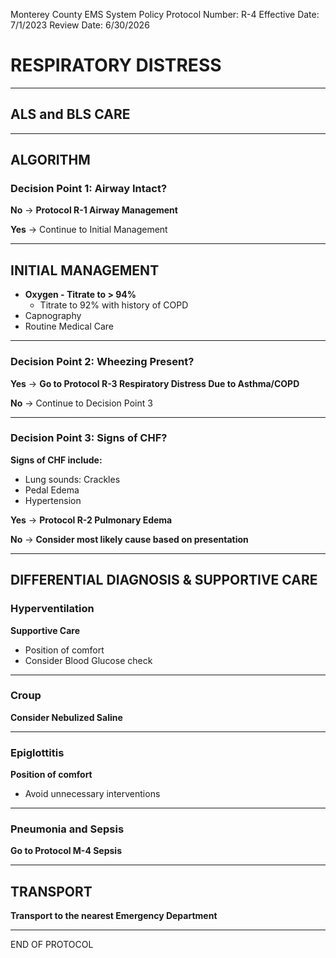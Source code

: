 Monterey County EMS System Policy
Protocol Number: R-4
Effective Date: 7/1/2023
Review Date: 6/30/2026

# RESPIRATORY DISTRESS

---

## ALS and BLS CARE

---

## ALGORITHM

### Decision Point 1: Airway Intact?

**No** → **Protocol R-1 Airway Management**

**Yes** → Continue to Initial Management

---

## INITIAL MANAGEMENT

- **Oxygen - Titrate to > 94%** 
  - Titrate to 92% with history of COPD
- Capnography
- Routine Medical Care

---

### Decision Point 2: Wheezing Present?

**Yes** → **Go to Protocol R-3 Respiratory Distress Due to Asthma/COPD**

**No** → Continue to Decision Point 3

---

### Decision Point 3: Signs of CHF?

**Signs of CHF include:**
- Lung sounds: Crackles
- Pedal Edema
- Hypertension

**Yes** → **Protocol R-2 Pulmonary Edema**

**No** → **Consider most likely cause based on presentation**

---

## DIFFERENTIAL DIAGNOSIS & SUPPORTIVE CARE

### Hyperventilation

**Supportive Care**

- Position of comfort
- Consider Blood Glucose check

---

### Croup

**Consider Nebulized Saline**

---

### Epiglottitis

**Position of comfort**

- Avoid unnecessary interventions

---

### Pneumonia and Sepsis

**Go to Protocol M-4 Sepsis**

---

## TRANSPORT

**Transport to the nearest Emergency Department**

---

END OF PROTOCOL

